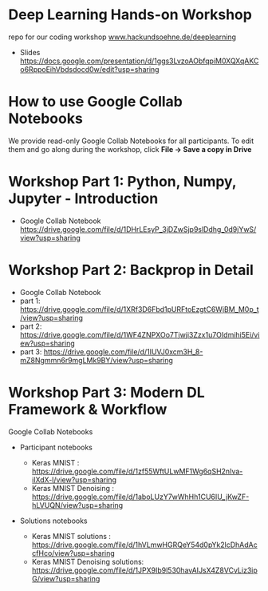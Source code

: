 # Deep Learning Hands-on Workshop
repo for our coding workshop www.hackundsoehne.de/deeplearning

* Slides
https://docs.google.com/presentation/d/1ggs3LvzoAObfqpiM0XQXqAKCo6RppoEihVbdsdocd0w/edit?usp=sharing


# How to use Google Collab Notebooks
We provide read-only Google Collab Notebooks for all participants.
To edit them and go along during the workshop, click **File -> Save a copy in Drive**


# Workshop Part 1: Python, Numpy, Jupyter - Introduction

* Google Collab Notebook
https://drive.google.com/file/d/1DHrLEsyP_3jDZwSjp9slDdhg_0d9jYwS/view?usp=sharing

# Workshop Part 2: Backprop in Detail
* Google Collab Notebook
* part 1: https://drive.google.com/file/d/1XRf3D6Fbd1pURFtoEzgtC6WjBM_M0p_t/view?usp=sharing
* part 2: https://drive.google.com/file/d/1WF4ZNPXOo7Tjwji3Zzx1u7OIdmihi5Ei/view?usp=sharing
* part 3: https://drive.google.com/file/d/1IUVJ0xcm3H_8-mZ8Ngmmn6r9mgLMk9BY/view?usp=sharing

# Workshop Part 3: Modern DL Framework & Workflow
Google Collab Notebooks

* Participant notebooks
  * Keras MNIST : https://drive.google.com/file/d/1zf55WftULwMF1Wg6qSH2nIva-ilXdX-l/view?usp=sharing
  * Keras MNIST Denoising : https://drive.google.com/file/d/1aboLUzY7wWhHh1CU6IU_jKwZF-hLVUQN/view?usp=sharing
  
  
* Solutions notebooks
  * Keras MNIST solutions : https://drive.google.com/file/d/1hVLmwHGRQeY54d0pYk2lcDhAdAccfHco/view?usp=sharing
  * Keras MNIST Denoising solutions: https://drive.google.com/file/d/1JPX9Ib9l530havAIJsX4Z8VCvLiz3ipG/view?usp=sharing
